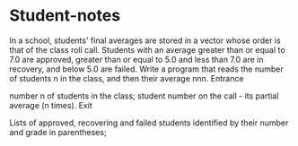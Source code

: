 # Student-notes

In a school, students' final averages are stored in a vector whose order is that of the class roll call. Students with an average greater than or equal to 7.0 are approved, greater than or equal to 5.0 and less than 7.0 are in recovery, and below 5.0 are failed. Write a program that reads the number of students n in the class, and then their average nnn. 
Entrance​

number n of students in the class;
student number on the call - its partial average (n times).
Exit

Lists of approved, recovering and failed students identified by their number and grade in parentheses;
